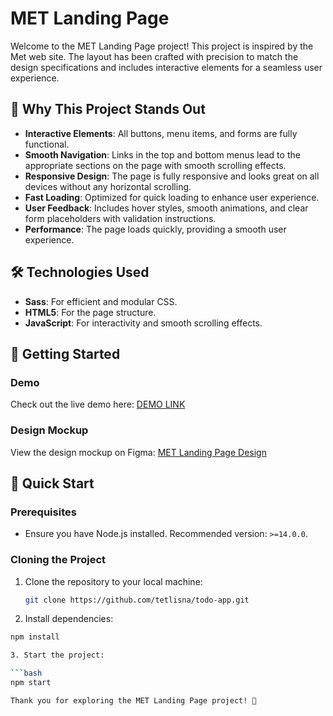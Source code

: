 # MET Landing Page

Welcome to the MET Landing Page project! This project is inspired by the Met web site. The layout has been crafted with precision to match the design specifications and includes interactive elements for a seamless user experience.

## 🌟 Why This Project Stands Out

- **Interactive Elements**: All buttons, menu items, and forms are fully functional.
- **Smooth Navigation**: Links in the top and bottom menus lead to the appropriate sections on the page with smooth scrolling effects.
- **Responsive Design**: The page is fully responsive and looks great on all devices without any horizontal scrolling.
- **Fast Loading**: Optimized for quick loading to enhance user experience.
- **User Feedback**: Includes hover styles, smooth animations, and clear form placeholders with validation instructions.
- **Performance**: The page loads quickly, providing a smooth user experience.

## 🛠 Technologies Used

- **Sass**: For efficient and modular CSS.
- **HTML5**: For the page structure.
- **JavaScript**: For interactivity and smooth scrolling effects.

## 🚀 Getting Started

### Demo

Check out the live demo here: [DEMO LINK](https://tetlisna.github.io/landing-page-met/)

### Design Mockup

View the design mockup on Figma: [MET Landing Page Design](https://www.figma.com/file/lSR1m42L9YwzQwzzxKwHpw/THE-MET)


## 🚀 Quick Start

### Prerequisites

- Ensure you have Node.js installed. Recommended version: `>=14.0.0`.

### Cloning the Project

1. Clone the repository to your local machine:

   ```bash
   git clone https://github.com/tetlisna/todo-app.git

2. Install dependencies:

  ```bash
  npm install

3. Start the project:

  ```bash
  npm start

Thank you for exploring the MET Landing Page project! 🚀